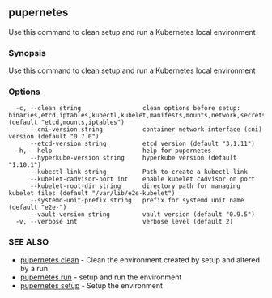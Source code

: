 ## pupernetes

Use this command to clean setup and run a Kubernetes local environment

### Synopsis

Use this command to clean setup and run a Kubernetes local environment

### Options

```
  -c, --clean string                 clean options before setup: binaries,etcd,iptables,kubectl,kubelet,manifests,mounts,network,secrets,systemd,all,none (default "etcd,mounts,iptables")
      --cni-version string           container network interface (cni) version (default "0.7.0")
      --etcd-version string          etcd version (default "3.1.11")
  -h, --help                         help for pupernetes
      --hyperkube-version string     hyperkube version (default "1.10.1")
      --kubectl-link string          Path to create a kubectl link
      --kubelet-cadvisor-port int    enable kubelet cAdvisor on port
      --kubelet-root-dir string      directory path for managing kubelet files (default "/var/lib/e2e-kubelet")
      --systemd-unit-prefix string   prefix for systemd unit name (default "e2e-")
      --vault-version string         vault version (default "0.9.5")
  -v, --verbose int                  verbose level (default 2)
```

### SEE ALSO

* [pupernetes clean](pupernetes_clean.md)	 - Clean the environment created by setup and altered by a run
* [pupernetes run](pupernetes_run.md)	 - setup and run the environment
* [pupernetes setup](pupernetes_setup.md)	 - Setup the environment

